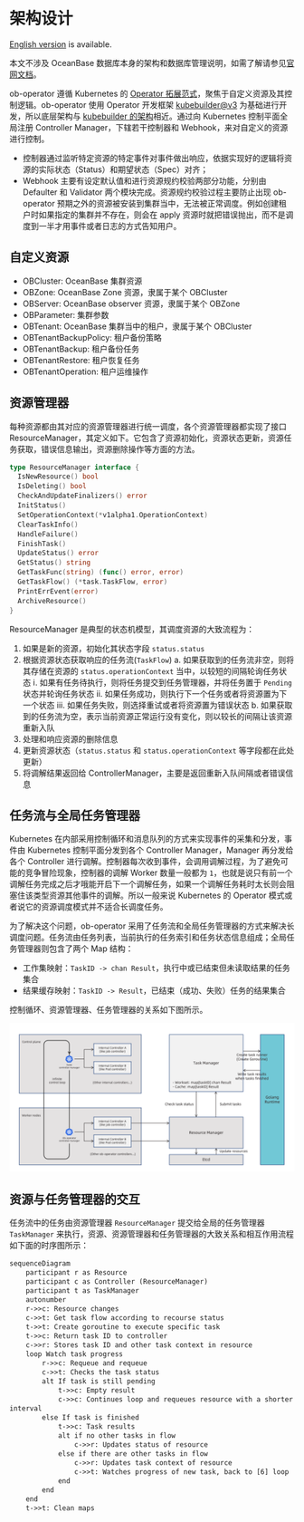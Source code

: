 # 架构设计

[English version](../en_US/arch.md) is available.

本文不涉及 OceanBase 数据库本身的架构和数据库管理说明，如需了解请参见[官网文档](https://www.oceanbase.com/docs/common-oceanbase-database-cn-1000000000217922)。

ob-operator 遵循 Kubernetes 的 [Operator 拓展范式](https://kubernetes.io/docs/concepts/extend-kubernetes/operator/)，聚焦于自定义资源及其控制逻辑。ob-operator 使用 Operator 开发框架 [kubebuilder@v3](https://book.kubebuilder.io/introduction) 为基础进行开发，所以底层架构与 [kubebuilder 的架构](https://book.kubebuilder.io/architecture)相近。通过向 Kubernetes 控制平面全局注册 Controller Manager，下辖若干控制器和 Webhook，来对自定义的资源进行控制。

* 控制器通过监听特定资源的特定事件对事件做出响应，依据实现好的逻辑将资源的实际状态（Status）和期望状态（Spec）对齐；
* Webhook 主要有设定默认值和进行资源规约校验两部分功能，分别由 Defaulter 和 Validator 两个模块完成。资源规约校验过程主要防止出现 ob-operator 预期之外的资源被安装到集群当中，无法被正常调度。例如创建租户时如果指定的集群并不存在，则会在 apply 资源时就把错误抛出，而不是调度到一半才用事件或者日志的方式告知用户。

## 自定义资源

* OBCluster: OceanBase 集群资源
* OBZone: OceanBase Zone 资源，隶属于某个 OBCluster
* OBServer: OceanBase observer 资源，隶属于某个 OBZone
* OBParameter: 集群参数
* OBTenant: OceanBase 集群当中的租户，隶属于某个 OBCluster
* OBTenantBackupPolicy: 租户备份策略
* OBTenantBackup: 租户备份任务
* OBTenantRestore: 租户恢复任务
* OBTenantOperation: 租户运维操作

## 资源管理器

每种资源都由其对应的资源管理器进行统一调度，各个资源管理器都实现了接口ResourceManager，其定义如下。它包含了资源初始化，资源状态更新，资源任务获取，错误信息输出，资源删除操作等方面的方法。

```go
type ResourceManager interface {
  IsNewResource() bool
  IsDeleting() bool
  CheckAndUpdateFinalizers() error
  InitStatus()
  SetOperationContext(*v1alpha1.OperationContext)
  ClearTaskInfo()
  HandleFailure()
  FinishTask()
  UpdateStatus() error
  GetStatus() string
  GetTaskFunc(string) (func() error, error)
  GetTaskFlow() (*task.TaskFlow, error)
  PrintErrEvent(error)
  ArchiveResource()
}
```

ResourceManager 是典型的状态机模型，其调度资源的大致流程为：
1. 如果是新的资源，初始化其状态字段 `status.status`
2. 根据资源状态获取响应的任务流(`TaskFlow`)
  a. 如果获取到的任务流非空，则将其存储在资源的 `status.operationContext` 当中，以较短的间隔轮询任务状态
    ⅰ. 如果有任务待执行，则将任务提交到任务管理器，并将任务置于 `Pending` 状态并轮询任务状态
    ⅱ. 如果任务成功，则执行下一个任务或者将资源置为下一个状态
    ⅲ. 如果任务失败，则选择重试或者将资源置为错误状态
  b. 如果获取到的任务流为空，表示当前资源正常运行没有变化，则以较长的间隔让该资源重新入队
3. 处理和响应资源的删除信息
4. 更新资源状态（`status.status` 和 `status.operationContext` 等字段都在此处更新）
5. 将调解结果返回给 ControllerManager，主要是返回重新入队间隔或者错误信息

## 任务流与全局任务管理器

Kubernetes 在内部采用控制循环和消息队列的方式来实现事件的采集和分发，事件由 Kubernetes 控制平面分发到各个 Controller Manager，Manager 再分发给各个 Controller 进行调解。控制器每次收到事件，会调用调解过程，为了避免可能的竞争冒险现象，控制器的调解 Worker 数量一般都为 `1`，也就是说只有前一个调解任务完成之后才哦能开启下一个调解任务，如果一个调解任务耗时太长则会阻塞住该类型资源其他事件的调解。所以一般来说 Kubernetes 的 Operator 模式或者说它的资源调度模式并不适合长调度任务。

为了解决这个问题，ob-operator 采用了任务流和全局任务管理器的方式来解决长调度问题。任务流由任务列表，当前执行的任务索引和任务状态信息组成；全局任务管理器则包含了两个 Map 结构：

* 工作集映射：`TaskID -> chan Result`，执行中或已结束但未读取结果的任务集合
* 结果缓存映射：`TaskID -> Result`，已结束（成功、失败）任务的结果集合

控制循环、资源管理器、任务管理器的关系如下图所示。

![ob-operator 资源调度过程](../img/ob-operator-arch.png)

## 资源与任务管理器的交互

任务流中的任务由资源管理器 `ResourceManager` 提交给全局的任务管理器 `TaskManager` 来执行，资源、资源管理器和任务管理器的大致关系和相互作用流程如下面的时序图所示：

```mermaid
sequenceDiagram
	participant r as Resource
	participant c as Controller (ResourceManager)
	participant t as TaskManager
	autonumber
	r->>c: Resource changes
	c->>t: Get task flow according to recourse status
	t->>t: Create goroutine to execute specific task
	t->>c: Return task ID to controller
	c->>r: Stores task ID and other task context in resource
	loop Watch task progress
		r->>c: Requeue and requeue
		c->>t: Checks the task status
		alt If task is still pending
			t->>c: Empty result
			c->>c: Continues loop and requeues resource with a shorter interval
		else If task is finished
			t->>c: Task results
			alt if no other tasks in flow
				c->>r: Updates status of resource
			else if there are other tasks in flow
				c->>r: Updates task context of resource
				c->>t: Watches progress of new task, back to [6] loop
			end
		end
	end
	t->>t: Clean maps
```